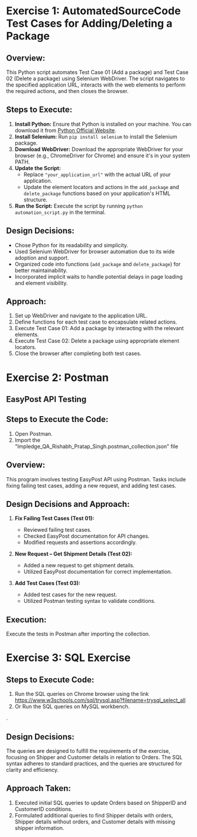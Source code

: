 # Exercise 1: AutomatedSourceCode Test Cases for Adding/Deleting a Package 

## Overview:
This Python script automates Test Case 01 (Add a package) and Test Case 02 (Delete a package) using Selenium WebDriver. The script navigates to the specified application URL, interacts with the web elements to perform the required actions, and then closes the browser.

## Steps to Execute:

1. **Install Python:** Ensure that Python is installed on your machine. You can download it from [Python Official Website](https://www.python.org/downloads/).
2. **Install Selenium:** Run `pip install selenium` to install the Selenium package.
3. **Download WebDriver:** Download the appropriate WebDriver for your browser (e.g., ChromeDriver for Chrome) and ensure it's in your system PATH.
4. **Update the Script:**
   - Replace `"your_application_url"` with the actual URL of your application.
   - Update the element locators and actions in the `add_package` and `delete_package` functions based on your application's HTML structure.
5. **Run the Script:** Execute the script by running `python automation_script.py` in the terminal.

## Design Decisions:

- Chose Python for its readability and simplicity.
- Used Selenium WebDriver for browser automation due to its wide adoption and support.
- Organized code into functions (`add_package` and `delete_package`) for better maintainability.
- Incorporated implicit waits to handle potential delays in page loading and element visibility.

## Approach:

1. Set up WebDriver and navigate to the application URL.
2. Define functions for each test case to encapsulate related actions.
3. Execute Test Case 01: Add a package by interacting with the relevant elements.
4. Execute Test Case 02: Delete a package using appropriate element locators.
5. Close the browser after completing both test cases.



# Exercise 2: Postman 
## EasyPost API Testing

## Steps to Execute the Code:

1. Open Postman.
2. Import the  "Impledge_QA_Rishabh_Pratap_Singh.postman_collection.json" file

  
## Overview:

This program involves testing EasyPost API using Postman. Tasks include fixing failing test cases, adding a new request, and adding test cases.

## Design Decisions and Approach:

1. **Fix Failing Test Cases (Test 01):**
   - Reviewed failing test cases.
   - Checked EasyPost documentation for API changes.
   - Modified requests and assertions accordingly.

2. **New Request – Get Shipment Details (Test 02):**
   - Added a new request to get shipment details.
   - Utilized EasyPost documentation for correct implementation.

3. **Add Test Cases (Test 03):**
   - Added test cases for the new request.
   - Utilized Postman testing syntax to validate conditions.

## Execution:

Execute the tests in Postman after importing the collection.




# Exercise 3: SQL Exercise

## Steps to Execute Code:

1. Run the SQL queries on Chrome browser using the link https://www.w3schools.com/sql/trysql.asp?filename=trysql_select_all
2. Or Run the SQL queries on MySQL workbench.

.

## Design Decisions:

The queries are designed to fulfill the requirements of the exercise, focusing on Shipper and Customer details in relation to Orders. The SQL syntax adheres to standard practices, and the queries are structured for clarity and efficiency.

## Approach Taken:

1. Executed initial SQL queries to update Orders based on ShipperID and CustomerID conditions.
2. Formulated additional queries to find Shipper details with orders, Shipper details without orders, and Customer details with missing shipper information.




